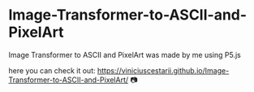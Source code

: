 # Image-Transformer-to-ASCII-and-PixelArt
Image Transformer to ASCII and PixelArt was made by me using P5.js

here you can check it out: https://viniciuscestarii.github.io/Image-Transformer-to-ASCII-and-PixelArt/ 📷
